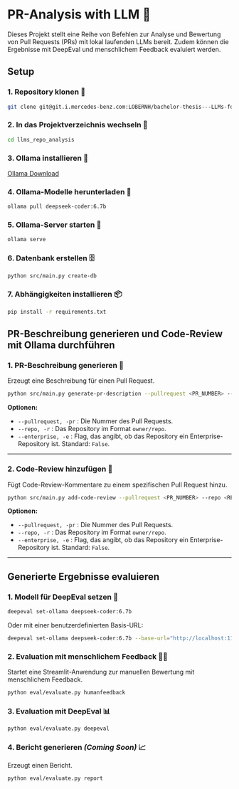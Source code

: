 # PR-Analysis with LLM 🚀

Dieses Projekt stellt eine Reihe von Befehlen zur Analyse und Bewertung von Pull Requests (PRs) mit lokal laufenden LLMs bereit. Zudem können die Ergebnisse mit DeepEval und menschlichem Feedback evaluiert werden.

## Setup

### 1. Repository klonen 🔗
```bash
git clone git@git.i.mercedes-benz.com:LOBERNH/bachelor-thesis---LLMs-for-RepoAnalysis.git
```

### 2. In das Projektverzeichnis wechseln 📂
```bash
cd llms_repo_analysis
```

### 3. Ollama installieren 🦙
[Ollama Download](https://ollama.com/download/)

### 4. Ollama-Modelle herunterladen 🦙
```bash
ollama pull deepseek-coder:6.7b
```

### 5. Ollama-Server starten 🦙
```bash
ollama serve
```

### 6. Datenbank erstellen 🗄️
```bash
python src/main.py create-db
```

### 7. Abhängigkeiten installieren 📦
```bash
pip install -r requirements.txt
```

## PR-Beschreibung generieren und Code-Review mit Ollama durchführen

### 1. PR-Beschreibung generieren 📝
Erzeugt eine Beschreibung für einen Pull Request.
```bash
python src/main.py generate-pr-description --pullrequest <PR_NUMBER> --repo <REPO> [--enterprise]
```
**Optionen:**
- `--pullrequest, -pr` : Die Nummer des Pull Requests.
- `--repo, -r` : Das Repository im Format `owner/repo`.
- `--enterprise, -e` : Flag, das angibt, ob das Repository ein Enterprise-Repository ist. Standard: `False`.

---

### 2. Code-Review hinzufügen 💬
Fügt Code-Review-Kommentare zu einem spezifischen Pull Request hinzu.
```bash
python src/main.py add-code-review --pullrequest <PR_NUMBER> --repo <REPO> [--enterprise]
```
**Optionen:**
- `--pullrequest, -pr` : Die Nummer des Pull Requests.
- `--repo, -r` : Das Repository im Format `owner/repo`.
- `--enterprise, -e` : Flag, das angibt, ob das Repository ein Enterprise-Repository ist. Standard: `False`.

---

## Generierte Ergebnisse evaluieren

### 1. Modell für DeepEval setzen 🧠
```bash
deepeval set-ollama deepseek-coder:6.7b
```
Oder mit einer benutzerdefinierten Basis-URL:
```bash
deepeval set-ollama deepseek-coder:6.7b --base-url="http://localhost:11434/v1/"
```

### 2. Evaluation mit menschlichem Feedback 🧑‍💻
Startet eine Streamlit-Anwendung zur manuellen Bewertung mit menschlichem Feedback.
```bash
python eval/evaluate.py humanfeedback
```

### 3. Evaluation mit DeepEval 📊
```bash
python eval/evaluate.py deepeval
```

### 4. Bericht generieren *(Coming Soon)* 📈
Erzeugt einen Bericht.
```bash
python eval/evaluate.py report
```
